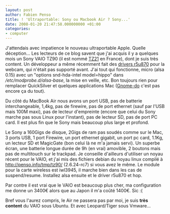 ```yaml
---
layout: post
author: Fabien Penso
title: ! 'Ultraportable: Sony ou Macbook Air ? Sony...'
date: 2008-01-20 21:47:58.000000000 +01:00
categories:
- computer
---
```

J'attendais avec impatience le nouveau ultraportable Apple. Quelle déception... Les lecteurs de ce blog savent que j'ai acquis il y a quelques mois un Sony VAIO TZ90 (il est nommé <a href="http://vaio.sony.fr/view/ShowProduct.action?product=VGN-TZ21VN%2FX&site=voe_fr_FR_cons&pageType=Overview&category=VN+TZ+Series">TZ21</a> en France), dont je suis très content. Un développeur a même récemment fait des <a href="http://wiki.mediati.org/R5u870">drivers r5u870</a> pour la webcam, qui n'était pas supporté avant. J'ai tout qui fonctionne, micro (alsa 0.15) avec un "options snd-hda-intel model=hippo" dans <span style="font-style: italic">/etc/modprobe.d/alsa-base</span>, la mise en veille, etc. Bon toujours rien pour remplacer QuickSilver et quelques applications Mac (<a href="http://do.davebsd.com/">Gnome-do</a> c'est pas encore ça du tout).

Du côté du MacBook Air nous avons un port USB, pas de batterie interchangeable, 1,4kg, pas de firewire, pas de port ethernet (sauf par l'USB mais 100M maxi), pas de lecteur d'empreinte (encore que celui du Sony marche pas sous Linux pour l'instant), pas de lecteur SD, pas de port PC card. Il est plus fin que le Sony mais beaucoup plus large et profond.

Le Sony a 160Gigs de disque, 2Gigs de ram pas soudés comme sur le Mac, 3 ports USB, 1 port Firewire, un port ethernet gigabit, un port pc card, 1.1Kg, un lecteur SD et MagicGate (bon celui là ne m'a jamais servi). Un superbe écran, une batterie longue durée de 9h (en vrai) amovible, 2 boutons mais pas de multitouch sur le trackpad. Je conseille d'ailleurs d'utiliser un noyau récent pour le VAIO, et j'ai mis des fichiers debian du noyau linux compilé à <a href="http://penso.info/tmp/tz90/">http://penso.info/tmp/tz90/</a> (2.6.24-rc7) si vous avez le même. Le module pour la carte wireless est iwl3945, il marche bien dans les cas de suspend/resume. Installez alsa ensuite et le driver r5u870 et hop.

Par contre il est vrai que le VAIO est beaucoup plus cher, ma configuration me donne un 3400€ alors que au Japon il m'a coûté 1400€. Sic :(

Bref vous l'aurez compris, le Air ne passera pas par moi, je suis <strong>très content</strong> du VAIO sous Ubuntu. Et avec Leopard/Tiger sous Vmware...
